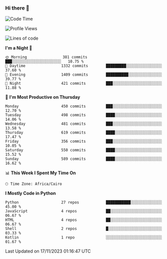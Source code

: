 ### Hi there 👋

<!--
**AMR-KELEG/AMR-KELEG** is a ✨ _special_ ✨ repository because its `README.md` (this file) appears on your GitHub profile.

Here are some ideas to get you started:

- 🔭 I’m currently working on ...
- 🌱 I’m currently learning ...
- 👯 I’m looking to collaborate on ...
- 🤔 I’m looking for help with ...
- 💬 Ask me about ...
- 📫 How to reach me: ...
- 😄 Pronouns: ...
- ⚡ Fun fact: ...
-->

<!--START_SECTION:waka-->
![Code Time](http://img.shields.io/badge/Code%20Time-0%20secs-blue)

![Profile Views](http://img.shields.io/badge/Profile%20Views-0-blue)

![Lines of code](https://img.shields.io/badge/From%20Hello%20World%20I%27ve%20Written-20.7%20million%20lines%20of%20code-blue)

**I'm a Night 🦉** 

```text
🌞 Morning                381 commits         ███░░░░░░░░░░░░░░░░░░░░░░   10.75 % 
🌆 Daytime                1332 commits        █████████░░░░░░░░░░░░░░░░   37.60 % 
🌃 Evening                1409 commits        ██████████░░░░░░░░░░░░░░░   39.77 % 
🌙 Night                  421 commits         ███░░░░░░░░░░░░░░░░░░░░░░   11.88 % 
```
📅 **I'm Most Productive on Thursday** 

```text
Monday                   450 commits         ███░░░░░░░░░░░░░░░░░░░░░░   12.70 % 
Tuesday                  498 commits         ████░░░░░░░░░░░░░░░░░░░░░   14.06 % 
Wednesday                481 commits         ███░░░░░░░░░░░░░░░░░░░░░░   13.58 % 
Thursday                 619 commits         ████░░░░░░░░░░░░░░░░░░░░░   17.47 % 
Friday                   356 commits         ███░░░░░░░░░░░░░░░░░░░░░░   10.05 % 
Saturday                 550 commits         ████░░░░░░░░░░░░░░░░░░░░░   15.52 % 
Sunday                   589 commits         ████░░░░░░░░░░░░░░░░░░░░░   16.62 % 
```


📊 **This Week I Spent My Time On** 

```text
🕑︎ Time Zone: Africa/Cairo
```

**I Mostly Code in Python** 

```text
Python                   27 repos            ███████████░░░░░░░░░░░░░░   45.00 % 
JavaScript               4 repos             ██░░░░░░░░░░░░░░░░░░░░░░░   06.67 % 
HTML                     4 repos             ██░░░░░░░░░░░░░░░░░░░░░░░   06.67 % 
Shell                    2 repos             █░░░░░░░░░░░░░░░░░░░░░░░░   03.33 % 
Kotlin                   1 repo              ░░░░░░░░░░░░░░░░░░░░░░░░░   01.67 % 
```




 Last Updated on 17/11/2023 01:16:47 UTC
<!--END_SECTION:waka-->
